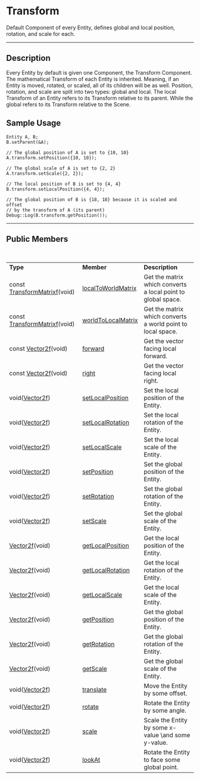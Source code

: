 <!-- Title and brief of article -->
# Transform

Default Component of every Entity, defines global and local position, rotation, and scale for each.

---

<!-- Description of subject class -->
## Description

Every Entity by default is given one Component, the Transform Component. The mathematical Transform of each Entity is inherited. Meaning, if an Entity is moved, rotated, or scaled, all of its children will be as well. Position, rotation, and scale are split into two types: global and local. The local Transform of an Entity refers to its Transform relative to its parent. While the global refers to its Transform relative to the Scene. 

<!-- Show an example of the class in use here -->
## Sample Usage

	Entity A, B;
	B.setParent(&A);

	// The global position of A is set to {10, 10}
	A.transform.setPosition({10, 10});

	// The global scale of A is set to {2, 2} 
	A.transform.setScale({2, 2});

	// The local position of B is set to {4, 4}
	B.transform.setLocalPosition({4, 4});

	// The global position of B is {18, 18} because it is scaled and offset
	// by the transform of A (its parent)
	Debug::Log(B.transform.getPosition());

---

<!-- Display members of the class, only display protected members if the class
     is meant to be inherited -->
## Public Members

<br class="empty"><table class="code">
	<tr>
		<td>**Type**
		</td>
		<td>**Member**
		</td>
		<td>**Description**
		</td>
	</tr>
	<tr>
		<td>const [TransformMatrixf](/)(void)
		</td>
		<td>[localToWorldMatrix](/)
		</td>
		<td>Get the matrix which converts a local point to global space.
		</td>
	</tr>
	<tr>
		<td>const [TransformMatrixf](/)(void)
		</td>
		<td>[worldToLocalMatrix](/)
		</td>
		<td>Get the matrix which converts a world point to local space.
		</td>
	</tr>
	<tr>
		<td>const [Vector2f](/)(void)
		</td>
		<td>[forward](/)
		</td>
		<td>Get the vector facing local forward.
		</td>
	</tr>
	<tr>
		<td>const [Vector2f](/)(void)
		</td>
		<td>[right](/)
		</td>
		<td>Get the vector facing local right.
		</td>
	</tr>
	<tr>
		<td>void([Vector2f](/))
		</td>
		<td>[setLocalPosition](/)
		</td>
		<td>Set the local position of the Entity.
		</td>
	</tr>
	<tr>
		<td>void([Vector2f](/))
		</td>
		<td>[setLocalRotation](/)
		</td>
		<td>Set the local rotation of the Entity.
		</td>
	</tr>
	<tr>
		<td>void([Vector2f](/))
		</td>
		<td>[setLocalScale](/)
		</td>
		<td>Set the local scale of the Entity.
		</td>
	</tr>
	<tr>
		<td>void([Vector2f](/))
		</td>
		<td>[setPosition](/)
		</td>
		<td>Set the global position of the Entity.
		</td>
	</tr>
	<tr>
		<td>void([Vector2f](/))
		</td>
		<td>[setRotation](/)
		</td>
		<td>Set the global rotation of the Entity.
		</td>
	</tr>
	<tr>
		<td>void([Vector2f](/))
		</td>
		<td>[setScale](/)
		</td>
		<td>Set the global scale of the Entity.
		</td>
	</tr>
	<tr>
		<td>[Vector2f](/)(void)
		</td>
		<td>[getLocalPosition](/)
		</td>
		<td>Get the local position of the Entity.
		</td>
	</tr>
	<tr>
		<td>[Vector2f](/)(void)
		</td>
		<td>[getLocalRotation](/)
		</td>
		<td>Get the local rotation of the Entity.
		</td>
	</tr>
	<tr>
		<td>[Vector2f](/)(void)
		</td>
		<td>[getLocalScale](/)
		</td>
		<td>Get the local scale of the Entity.
		</td>
	</tr>
	<tr>
		<td>[Vector2f](/)(void)
		</td>
		<td>[getPosition](/)
		</td>
		<td>Get the global position of the Entity.
		</td>
	</tr>
	<tr>
		<td>[Vector2f](/)(void)
		</td>
		<td>[getRotation](/)
		</td>
		<td>Get the global rotation of the Entity.
		</td>
	</tr>
	<tr>
		<td>[Vector2f](/)(void)
		</td>
		<td>[getScale](/)
		</td>
		<td>Get the global scale of the Entity.
		</td>
	</tr>
	<tr>
		<td>void([Vector2f](/))
		</td>
		<td>[translate](/)
		</td>
		<td>Move the Entity by some offset. 
		</td>
	</tr>
	<tr>
		<td>void([Vector2f](/))
		</td>
		<td>[rotate](/)
		</td>
		<td>Rotate the Entity by some angle.
		</td>
	</tr>
	<tr>
		<td>void([Vector2f](/))
		</td>
		<td>[scale](/)
		</td>
		<td>Scale the Entity by some x-value \and some y-value.
		</td>
	</tr>
	<tr>
		<td>void([Vector2f](/))
		</td>
		<td>[lookAt](/)
		</td>
		<td>Rotate the Entity to face some global point.
		</td>
	</tr>
</table>

<!-- Copyright footer -->
<span id="copyright"></span>


<!-- Add the copyright footer: make sure to have a span tag with an id of "copyright" -->
<script src="/docs/assets/cake-copyright-maker.js" defer></script>
<!-- CPP Inline Syntax Highlighter Script: applies to all class="code", also
     insert a '\' before any keyword that should not be colored -->
<script src="/docs/assets/cpp-keyword-color.js" defer></script>


